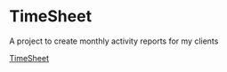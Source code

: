 # TimeSheet

A project to create monthly activity reports for my clients

[TimeSheet](https://anasouahidi.github.io/time-sheet/ "TimeSheet")
